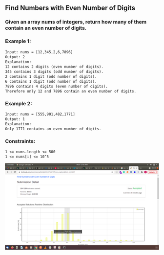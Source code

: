 
## Find Numbers with Even Number of Digits

### Given an array nums of integers, return how many of them contain an even number of digits.

### Example 1:
```
Input: nums = [12,345,2,6,7896]
Output: 2
Explanation: 
12 contains 2 digits (even number of digits). 
345 contains 3 digits (odd number of digits). 
2 contains 1 digit (odd number of digits). 
6 contains 1 digit (odd number of digits). 
7896 contains 4 digits (even number of digits). 
Therefore only 12 and 7896 contain an even number of digits.
```
### Example 2:
```
Input: nums = [555,901,482,1771]
Output: 1 
Explanation: 
Only 1771 contains an even number of digits.
```
### Constraints:
```
1 <= nums.length <= 500
1 <= nums[i] <= 10^5
```

![A test image](https://github.com/Odubolaoluwatimilehin/Solved-Algorithm-Problems/blob/master/EvenNumberofDigits%20Problem/Screenshot%20from%202021-08-09%2000-43-15.png)
